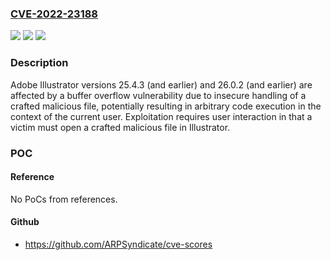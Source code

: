 ### [CVE-2022-23188](https://cve.mitre.org/cgi-bin/cvename.cgi?name=CVE-2022-23188)
![](https://img.shields.io/static/v1?label=Product&message=Illustrator&color=blue)
![](https://img.shields.io/static/v1?label=Version&message=%3C%3D%2025.4.3%20&color=brighgreen)
![](https://img.shields.io/static/v1?label=Vulnerability&message=Buffer%20Overflow%20(CWE-120)&color=brighgreen)

### Description

Adobe Illustrator versions 25.4.3 (and earlier) and 26.0.2 (and earlier) are affected by a buffer overflow vulnerability due to insecure handling of a crafted malicious file, potentially resulting in arbitrary code execution in the context of the current user. Exploitation requires user interaction in that a victim must open a crafted malicious file in Illustrator.

### POC

#### Reference
No PoCs from references.

#### Github
- https://github.com/ARPSyndicate/cve-scores

